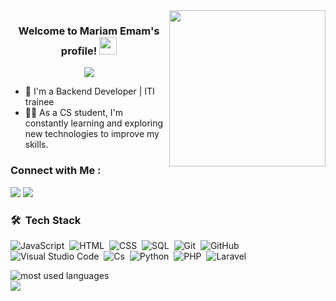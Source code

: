 
<img width="250" align="right" src="https://c.tenor.com/_DOBjnGspYAAAAAM/code-coding.gif">

<h3 align="center">
  Welcome to Mariam Emam's profile!
  <img src="https://media.giphy.com/media/hvRJCLFzcasrR4ia7z/giphy.gif" width="28">
</h3>

<!-- Typing SVG by DenverCoder1 - https://github.com/DenverCoder1/readme-typing-svg -->
<p align="center">
  <a href="https://github.com/DenverCoder1/readme-typing-svg"><img src="https://readme-typing-svg.herokuapp.com/?lines=Backend-Developer;Always%20learning%20new%20things&font=Fira%20Code&center=true&width=440&height=45&color=f75c7e&vCenter=true&size=22"></a>
</p> 

- 🏢 I'm a Backend Developer | ITI trainee
- 👨‍💻 As a CS student, I'm constantly learning and exploring new technologies to improve my skills.


### Connect with Me :

<a href="https://www.linkedin.com/in/mariam-emam-65069925b/" target="_blank"><img src="https://img.shields.io/badge/-Mariam%20Emam-0077B5?style=for-the-badge&logo=Linkedin&logoColor=white"/></a>
<a href="https://www.facebook.com/profile.php?id=100059053599276&locale=ar_AR"><img src="https://img.shields.io/badge/-Mariam%20Emam-0077B5?style=for-the-badge&logo=Facebook&logoColor=white"/></a>


### 🛠 &nbsp;Tech Stack
![JavaScript](https://img.shields.io/badge/-JavaScript-05122A?style=flat&logo=javascript)&nbsp;
![HTML](https://img.shields.io/badge/-HTML-05122A?style=flat&logo=HTML5)&nbsp;
![CSS](https://img.shields.io/badge/-CSS-05122A?style=flat&logo=CSS3&logoColor=1572B6)&nbsp;
![SQL](https://img.shields.io/badge/-SQL-05122A?style=flat&logo=node.js&logoColor=339933)&nbsp;
![Git](https://img.shields.io/badge/-Git-05122A?style=flat&logo=git)&nbsp;
![GitHub](https://img.shields.io/badge/-GitHub-05122A?style=flat&logo=github)&nbsp;
![Visual Studio Code](https://img.shields.io/badge/-Visual%20Studio%20Code-05122A?style=flat&logo=visual-studio-code&logoColor=007ACC)&nbsp;
![Cs](https://img.shields.io/badge/-C%20sharp%20-05122A?style=flat&logo=dot-net)&nbsp;
![Python](https://img.shields.io/badge/-Python%20-05122A?style=flat&logo=python)&nbsp;
![PHP](https://img.shields.io/badge/-PHP%20-05122A?style=flat&logo=php)&nbsp;
![Laravel](https://img.shields.io/badge/-Laravel%20-05122A?style=flat&logo=laravel)&nbsp;



<img align="left" src="https://github-readme-stats.vercel.app/api/top-langs?username=mariamemam0&show_icons=true&locale=en&layout=compact&theme=radical" alt="most used languages" />
<br>
<a href="https://komarev.com/ghpvc/?username=mariamemam0&style=for-the-badge">
    <img src="https://komarev.com/ghpvc/?username=mariamemam0&style=for-the-badge">
</a>
